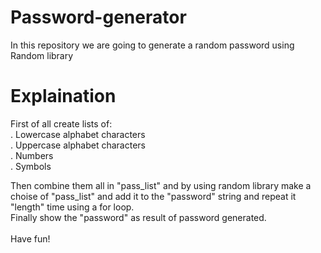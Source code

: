 # Password-generator
In this repository we are going to generate a random password using Random library 

# Explaination
First of all create lists of:
<br>. Lowercase alphabet characters
<br>. Uppercase alphabet characters
<br>. Numbers
<br>. Symbols

Then combine them all in "pass_list" and by using random library make a choise of "pass_list" and add it to the "password" string and repeat it "length" time using a for loop.
<br>Finally show the "password" as result of password generated.
<br>
<br>
Have fun!
